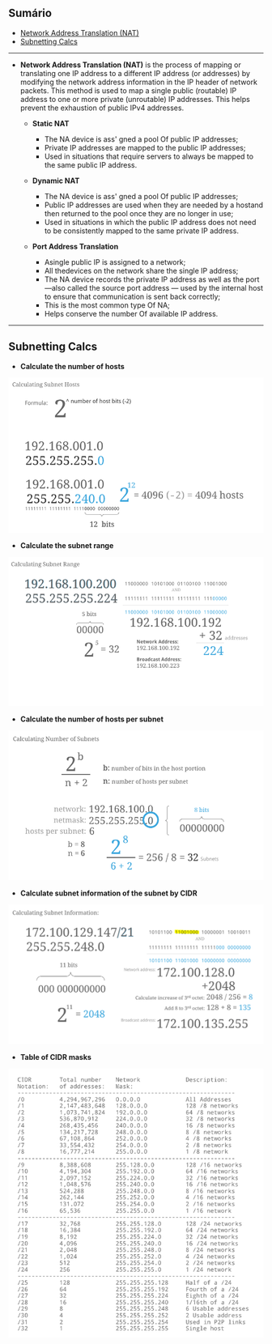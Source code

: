## Sumário
* [Network Address Translation (NAT)](#network-address-translation-nat)
* [Subnetting Calcs](#subnetting-calcs)

---

- **Network Address Translation (NAT)** is the process of mapping or translating one IP address to a different IP address (or addresses) by modifying the network address information in the IP header of network packets. This method is used to map a single public (routable) IP address to one or more private (unroutable) IP addresses. This helps prevent the exhaustion of public IPv4 addresses.

  - **Static NAT**
    - The NA device is ass' gned a pool Of public IP addresses;
    - Private IP addresses are mapped to the public IP addresses;
    - Used in situations that require servers to always be mapped to the same public IP address.

  - **Dynamic NAT**
    - The NA device is ass' gned a pool Of public IP addresses;
    - Public IP addresses are used when they are needed by a hostand then returned to the pool once they are no longer in use;
    - Used in situations in which the public IP address does not need to be consistently mapped to the same private IP address.

  - **Port Address Translation**
    - Asingle public IP is assigned to a network;
    - All thedevices on the network share the single IP address;
    - The NA device records the private IP address as well as the port—also called the source port address — used by the internal host to ensure that communication is sent back correctly;
    - This is the most common type Of NA;
    - Helps conserve the number Of available IP address.

---

## Subnetting Calcs

- **Calculate the number of hosts**

![](../img/subnetting-fundamentals/subnet-hosts-calc.png)

- **Calculate the subnet range**

![](../img/subnetting-fundamentals/subnet-range-calc.png)

- **Calculate the number of hosts per subnet**

![](../img/subnetting-fundamentals/hosts-per-subnet-calc.png)

- **Calculate subnet information of the subnet by CIDR**

![](../img/subnetting-fundamentals/subnet-cidr-info-calc.png)

- **Table of CIDR masks**

![](../img/subnetting-fundamentals/cidr-mask-table.png)